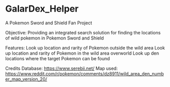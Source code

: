 # GalarDex_Helper
A Pokemon Sword and Shield Fan Project

Objective: Providing an integrated search solution for finding the locations of wild pokemon in Pokemon Sword and Shield

Features:
    Look up location and rarity of Pokemon outside the wild area
    Look up location and rarity of Pokemon in the wild area overworld
    Look up den locations where the target Pokemon can be found

Credits
Database: https://www.serebii.net/
Map used: https://www.reddit.com/r/pokemon/comments/dz8911/wild_area_den_number_map_version_20/
